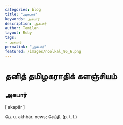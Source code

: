 ```yaml
---  
categories: blog  
title: "அகபார்"
keywords: அகபார்  
description: அகபார்
author: Tamilan  
layout: Ruby  
tags:     
- அகபார்
permalink: "அகபார்"  
featured: /images/noolkal_96_6.png  
--- 
```

# தனித் தமிழகராதிக் களஞ்சியம்
## அகபார்

[ akapār ]  
  
பெ. u. akhbār. news; செய்தி. (p. t. l.)